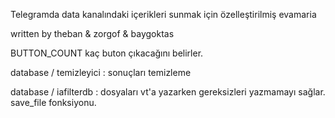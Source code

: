 Telegramda data kanalındaki içerikleri sunmak için özelleştirilmiş evamaria

written by theban & zorgof & baygoktas


BUTTON_COUNT kaç buton çıkacağını belirler.

database / temizleyici : sonuçları temizleme

database / iafilterdb : dosyaları vt'a yazarken gereksizleri yazmamayı sağlar. save_file fonksiyonu.
